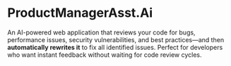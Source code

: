 # ProductManagerAsst.Ai
An AI-powered web application that reviews your code for bugs, performance issues, security vulnerabilities, and best practices—and then **automatically rewrites it** to fix all identified issues. Perfect for developers who want instant feedback without waiting for code review cycles.

